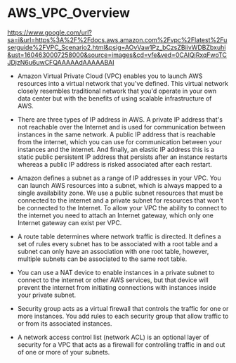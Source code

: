 # AWS_VPC_Overview

https://www.google.com/url?sa=i&url=https%3A%2F%2Fdocs.aws.amazon.com%2Fvpc%2Flatest%2Fuserguide%2FVPC_Scenario2.html&psig=AOvVaw1Pz_bCzsZBiivWDBZbxuhi&ust=1604630007258000&source=images&cd=vfe&ved=0CAIQjRxqFwoTCJDjzN6u6uwCFQAAAAAdAAAAABAI

- Amazon Virtual Private Cloud (VPC) enables you to launch AWS resources into a virtual network that you've defined. This virtual network closely resembles traditional network that you'd operate in your own data center but with the benefits of using scalable infrastructure of AWS. 

- There are three types of IP address in AWS. A private IP address that's not reachable over the Internet and is used for communication between instances in the same network. A public IP address that is reachable from the internet, which you can use for communication between your instances and the internet. And finally, an elastic IP address this is a static public persistent IP address that persists after an instance restarts whereas a public IP address is risked associated after each restart. 

- Amazon defines a subnet as a range of IP addresses in your VPC. You can launch AWS resources into a subnet, which is always mapped to a single availability zone. We use a public subnet resources that must be connected to the internet and a private subnet for resources that won't be connected to the Internet. To allow your VPC the ability to connect to the internet you need to attach an Internet gateway, which only one Internet gateway can exist per VPC. 

- A route table determines where network traffic is directed. It defines a set of rules every subnet has to be associated with a root table and a subnet can only have an association with one root table, however, multiple subnets can be associated to the same root table. 

- You can use a NAT device to enable instances in a private subnet to connect to the internet or other AWS services, but that device will prevent the internet from initiating connections with instances inside your private subnet. 

- Security group acts as a virtual firewall that controls the traffic for one or more instances. You add rules to each security group that allow traffic to or from its associated instances.  

- A network access control list (network ACL) is an optional layer of security for a VPC that acts as a firewall for controlling traffic in and out of one or more of your subnets.

